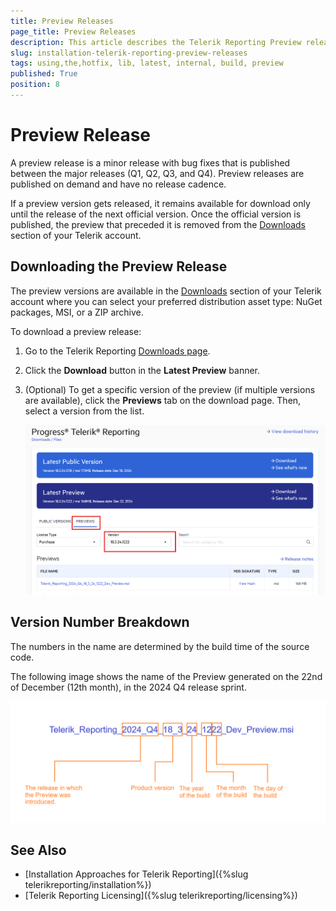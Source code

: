 ```yaml
---
title: Preview Releases
page_title: Preview Releases
description: This article describes the Telerik Reporting Preview release and how to download it to get the latest bug fixes.
slug: installation-telerik-reporting-preview-releases
tags: using,the,hotfix, lib, latest, internal, build, preview
published: True
position: 8
---
```


# Preview Release

A preview release is a minor release with bug fixes that is published between the major releases (Q1, Q2, Q3, and Q4). Preview releases are published on demand and have no release cadence.

If a preview version gets released, it remains available for download only until the release of the next official version. Once the official version is published, the preview that preceded it is removed from the [Downloads](https://www.telerik.com/account/downloads/product-download?product=REPORTING) section of your Telerik account.

## Downloading the Preview Release

The preview versions are available in the [Downloads](https://www.telerik.com/account/downloads/product-download?product=REPORTING) section of your Telerik account where you can select your preferred distribution asset type: NuGet packages, MSI, or a ZIP archive.

To download a preview release:

1. Go to the Telerik Reporting [Downloads page](https://www.telerik.com/account/downloads/product-download?product=REPORTING).

2. Click the __Download__ button in the __Latest Preview__ banner.

3. (Optional) To get a specific version of the preview (if multiple versions are available), click the __Previews__ tab on the download page. Then, select a version from the list.

   ![Telerik Reporting Progress Site for Reporting Preview Tab](images/TelerikReportingLastestPreview.png)

## Version Number Breakdown

The numbers in the name are determined by the build time of the source code.

The following image shows the name of the Preview generated on the 22nd of December (12th month), in the 2024 Q4 release sprint.

   ![Telerik Reporting Internal Build Version Number Breakdown](images/TelerikReportingVersionNumber.png)

## See Also

* [Installation Approaches for Telerik Reporting]({%slug telerikreporting/installation%})
* [Telerik Reporting Licensing]({%slug telerikreporting/licensing%})  
